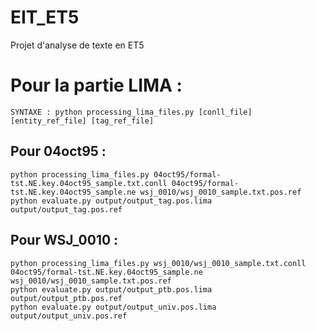 # EIT_ET5
Projet d'analyse de texte en ET5


# Pour la partie LIMA :

    SYNTAXE : python processing_lima_files.py [conll_file] [entity_ref_file] [tag_ref_file]
    
## Pour 04oct95 :
 	python processing_lima_files.py 04oct95/formal-tst.NE.key.04oct95_sample.txt.conll 04oct95/formal-tst.NE.key.04oct95_sample.ne wsj_0010/wsj_0010_sample.txt.pos.ref
 	python evaluate.py output/output_tag.pos.lima output/output_tag.pos.ref

## Pour WSJ_0010 :
    python processing_lima_files.py wsj_0010/wsj_0010_sample.txt.conll 04oct95/formal-tst.NE.key.04oct95_sample.ne wsj_0010/wsj_0010_sample.txt.pos.ref
    python evaluate.py output/output_ptb.pos.lima output/output_ptb.pos.ref
    python evaluate.py output/output_univ.pos.lima output/output_univ.pos.ref
